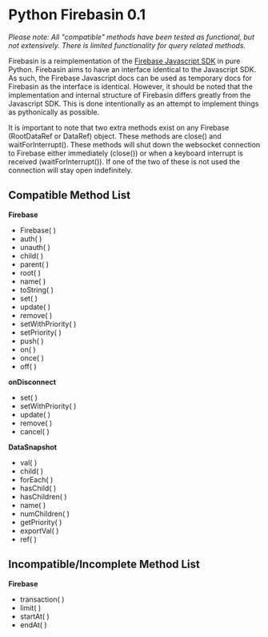 Python Firebasin 0.1
====================

*Please note: All "compatible" methods have been tested as functional, but not extensively. There is limited functionality for query related methods.*

Firebasin is a reimplementation of the [Firebase Javascript SDK](https://www.firebase.com/docs/javascript/firebase/index.html) in pure Python. Firebasin aims to have an interface identical to the Javascript SDK. As such, the Firebase Javascript docs can be used as temporary docs for Firebasin as the interface is identical. However, it should be noted that the implementation and internal structure of Firebasin differs greatly from the Javascript SDK. This is done intentionally as an attempt to implement things as pythonically as possible.

It is important to note that two extra methods exist on any Firebase (RootDataRef or DataRef) object. These methods are close() and waitForInterrupt(). These methods will shut down the websocket connection to Firebase either immediately (close()) or when a keyboard interrupt is received (waitForInterrupt()). If one of the two of these is not used the connection will stay open indefinitely. 

Compatible Method List
-----
**Firebase**
* Firebase( )			
* auth( )				
* unauth( )				
* child( )				
* parent( )				
* root( )				
* name( )				
* toString( )			
* set( )				
* update( )				
* remove( )							
* setWithPriority( )	
* setPriority( )	
* push( )		
* on( )	
* once( )		
* off( )								

**onDisconnect**
* set( )				
* setWithPriority( )	
* update( )				
* remove( )				
* cancel( )				

**DataSnapshot**
* val( )				
* child( )				
* forEach( )			
* hasChild( )			
* hasChildren( )		
* name( )				
* numChildren( )					
* getPriority( )		
* exportVal( )	
* ref( )		

Incompatible/Incomplete Method List
-----
**Firebase**	
* transaction( )
* limit( )
* startAt( )
* endAt( )	

			
